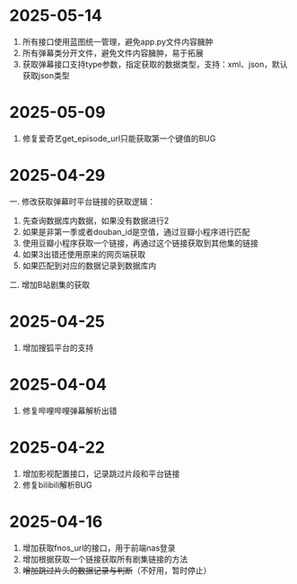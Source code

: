 ﻿# 2025-05-14
1. 所有接口使用蓝图统一管理，避免app.py文件内容臃肿
2. 所有弹幕类分开文件，避免文件内容臃肿，易于拓展
3. 获取弹幕接口支持type参数，指定获取的数据类型，支持：xml、json，默认获取json类型

# 2025-05-09
1. 修复爱奇艺get_episode_url只能获取第一个键值的BUG

# 2025-04-29
一. 修改获取弹幕时平台链接的获取逻辑：
1. 先查询数据库内数据，如果没有数据进行2
2. 如果是非第一季或者douban_id是空值，通过豆瓣小程序进行匹配
3. 使用豆瓣小程序获取一个链接，再通过这个链接获取到其他集的链接
4. 如果3出错还使用原来的网页端获取
5. 如果匹配到对应的数据记录到数据库内

二. 增加B站剧集的获取

# 2025-04-25
1. 增加搜狐平台的支持

# 2025-04-04
1. 修复哔哩哔哩弹幕解析出错

# 2025-04-22
1. 增加影视配置接口，记录跳过片段和平台链接
2. 修复bilibili解析BUG

# 2025-04-16
1. 增加获取fnos_url的接口，用于前端nas登录
2. 增加根据获取一个链接获取所有剧集链接的方法
3. ~~增加跳过片头的数据记录与判断~~（不好用，暂时停止）